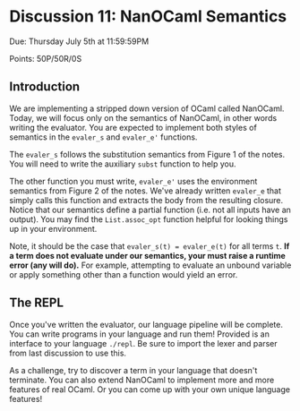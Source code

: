 # Discussion 11: NanOCaml Semantics
Due: Thursday July 5th at 11:59:59PM

Points: 50P/50R/0S

## Introduction
We are implementing a stripped down version of OCaml called NanOCaml.
Today, we will focus only on the semantics of NanOCaml, in other words
writing the evaluator. You are expected to implement both styles of
semantics in the `evaler_s` and `evaler_e'` functions.

The `evaler_s` follows the substitution semantics from Figure 1 of the
notes. You will need to write the auxiliary `subst` function to help you.

The other function you must write, `evaler_e'` uses the environment semantics
from Figure 2 of the notes. We've already written `evaler_e` that simply
calls this function and extracts the body from the resulting closure. Notice
that our semantics define a partial function (i.e. not all inputs have
an output). You may find the `List.assoc_opt` function helpful for looking
things up in your environment.

Note, it should be the case that `evaler_s(t) = evaler_e(t)` for all terms `t`.
**If a term does not evaluate under our semantics, your must raise
a runtime error (any will do).** For example, attempting to evaluate an
unbound variable or apply something other than a function would yield an
error.

## The REPL

Once you've written the evaluator, our language pipeline will be complete.
You can write programs in your language and run them! Provided is an
interface to your language `./repl`. Be sure to import the lexer and parser
from last discussion to use this.

As a challenge, try to discover a term in your language that doesn't terminate.
You can also extend NanOCaml to implement more and more features of real
OCaml. Or you can come up with your own unique language features!
